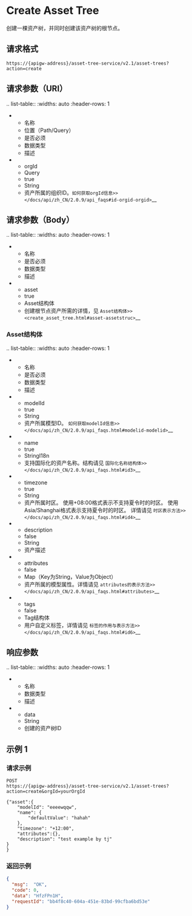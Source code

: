 # Create Asset Tree

创建一棵资产树，并同时创建该资产树的根节点。

## 请求格式

```
https://{apigw-address}/asset-tree-service/v2.1/asset-trees?action=create
```

## 请求参数（URI）

.. list-table::
   :widths: auto
   :header-rows: 1

   * - 名称
     - 位置（Path/Query）
     - 是否必须
     - 数据类型
     - 描述
   * - orgId
     - Query
     - true
     - String
     - 资产所属的组织ID。`如何获取orgId信息>> </docs/api/zh_CN/2.0.9/api_faqs#id-orgid-orgid>`__




## 请求参数（Body）

.. list-table::
   :widths: auto
   :header-rows: 1

   * - 名称
     - 是否必须
     - 数据类型
     - 描述
   * - asset
     - true
     - Asset结构体
     - 创建根节点资产所需的详情，见 `Asset结构体>> <create_asset_tree.html#asset-assetstruc>`__

### Asset结构体 <assetstruc>

.. list-table::
   :widths: auto
   :header-rows: 1

   * - 名称
     - 是否必须
     - 数据类型
     - 描述
   * - modelId
     - true
     - String
     - 资产所属模型ID。 `如何获取modelId信息>> </docs/api/zh_CN/2.0.9/api_faqs.html#modelid-modelid>`__
   * - name
     - true
     - StringI18n
     - 支持国际化的资产名称。结构请见 `国际化名称结构体>> </docs/api/zh_CN/2.0.9/api_faqs.html#id3>`__
   * - timezone
     - true
     - String
     - 资产所属时区。
       使用+08:00格式表示不支持夏令时的时区。
       使用Asia/Shanghai格式表示支持夏令时的时区。
       详情请见 `时区表示方法>> </docs/api/zh_CN/2.0.9/api_faqs.html#id4>`__
   * - description
     - false
     - String
     - 资产描述
   * - attributes
     - false
     - Map（Key为String，Value为Object）
     - 资产所属的模型属性。详情请见 `attributes的表示方法>> </docs/api/zh_CN/2.0.9/api_faqs.html#attributes>`__
   * - tags
     - false
     - Tag结构体
     - 用户自定义标签，详情请见 `标签的作用与表示方法>> </docs/api/zh_CN/2.0.9/api_faqs.html#id6>`__


## 响应参数

.. list-table::
   :widths: auto
   :header-rows: 1

   * - 名称
     - 数据类型
     - 描述
   * - data
     - String 
     - 创建的资产树ID



## 示例 1

### 请求示例

```
POST
https://{apigw-address}/asset-tree-service/v2.1/asset-trees?action=create&orgId=yourOrgId

{"asset":{
    "modelId": "eeeewqqw",
    "name": {
        "defaultValue": "hahah"
    },
    "timezone": "+12:00",
    "attributes":{},
    "description": "test example by tj"
}
}
```

### 返回示例

```json
{
  "msg":  "OK",
  "code": 0,
  "data": "HfzFPn1H",
  "requestId": "bb4f8c40-604a-451e-83bd-99cfba6bd53e"
}
```

